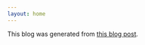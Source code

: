 ```yaml
---
layout: home
---
```


This blog was generated from [this blog post](https://chadbaldwin.net/2021/03/14/how-to-build-a-sql-blog.html).